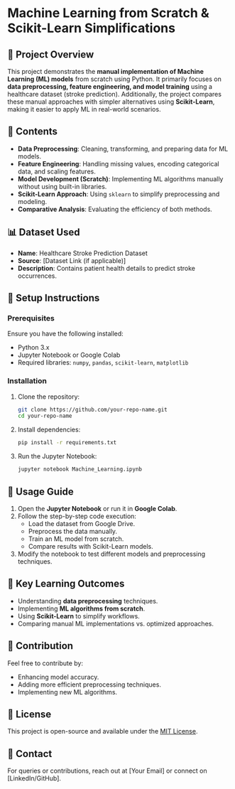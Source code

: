 # Machine Learning from Scratch & Scikit-Learn Simplifications

## 📌 Project Overview
This project demonstrates the **manual implementation of Machine Learning (ML) models** from scratch using Python. It primarily focuses on **data preprocessing, feature engineering, and model training** using a healthcare dataset (stroke prediction). Additionally, the project compares these manual approaches with simpler alternatives using **Scikit-Learn**, making it easier to apply ML in real-world scenarios.

## 📂 Contents
- **Data Preprocessing**: Cleaning, transforming, and preparing data for ML models.
- **Feature Engineering**: Handling missing values, encoding categorical data, and scaling features.
- **Model Development (Scratch)**: Implementing ML algorithms manually without using built-in libraries.
- **Scikit-Learn Approach**: Using `sklearn` to simplify preprocessing and modeling.
- **Comparative Analysis**: Evaluating the efficiency of both methods.

## 📊 Dataset Used
- **Name**: Healthcare Stroke Prediction Dataset
- **Source**: [Dataset Link (if applicable)]
- **Description**: Contains patient health details to predict stroke occurrences.

## 🔧 Setup Instructions
### Prerequisites
Ensure you have the following installed:
- Python 3.x
- Jupyter Notebook or Google Colab
- Required libraries: `numpy`, `pandas`, `scikit-learn`, `matplotlib`

### Installation
1. Clone the repository:
   ```bash
   git clone https://github.com/your-repo-name.git
   cd your-repo-name
   ```
2. Install dependencies:
   ```bash
   pip install -r requirements.txt
   ```
3. Run the Jupyter Notebook:
   ```bash
   jupyter notebook Machine_Learning.ipynb
   ```

## 🚀 Usage Guide
1. Open the **Jupyter Notebook** or run it in **Google Colab**.
2. Follow the step-by-step code execution:
   - Load the dataset from Google Drive.
   - Preprocess the data manually.
   - Train an ML model from scratch.
   - Compare results with Scikit-Learn models.
3. Modify the notebook to test different models and preprocessing techniques.

## 📌 Key Learning Outcomes
- Understanding **data preprocessing** techniques.
- Implementing **ML algorithms from scratch**.
- Using **Scikit-Learn** to simplify workflows.
- Comparing manual ML implementations vs. optimized approaches.

## 🤝 Contribution
Feel free to contribute by:
- Enhancing model accuracy.
- Adding more efficient preprocessing techniques.
- Implementing new ML algorithms.

## 📜 License
This project is open-source and available under the [MIT License](LICENSE).

## 🔗 Contact
For queries or contributions, reach out at [Your Email] or connect on [LinkedIn/GitHub].

